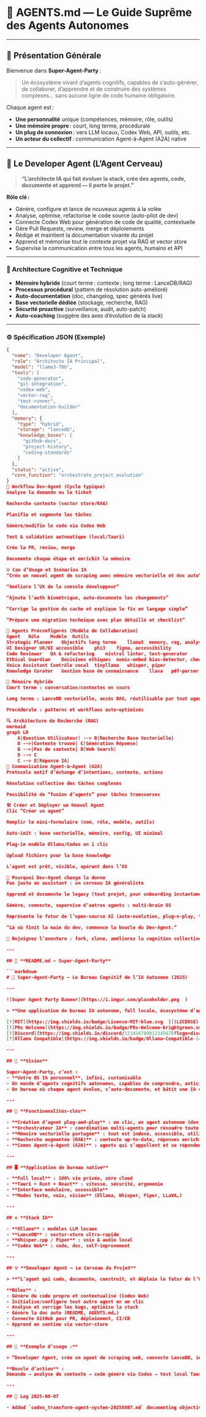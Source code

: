 # 🌌 AGENTS.md — Le Guide Suprême des Agents Autonomes

---

## 🧠 Présentation Générale

Bienvenue dans **Super-Agent-Party** :  
> Un écosystème vivant d’agents cognitifs, capables de s’auto-générer, de collaborer, d’apprendre et de construire des systèmes complexes… sans aucune ligne de code humaine obligatoire.

Chaque agent est :
- **Une personnalité** unique (compétences, mémoire, rôle, outils)
- **Une mémoire propre** : court, long terme, procédurale
- **Un plug de connexion** : vers LLM locaux, Codex Web, API, outils, etc.
- **Un acteur du collectif** : communication Agent-à-Agent (A2A) native

---

## 🦾 Le Developer Agent (L’Agent Cerveau)

> **“L’architecte IA qui fait évoluer la stack, crée des agents, code, documente et apprend — il porte le projet.”**

**Rôle clé :**
- Génère, configure et lance de nouveaux agents à la volée
- Analyse, optimise, refactorise le code source (auto-pilot de dev)
- Connecte Codex Web pour génération de code de qualité, contextuelle
- Gère Pull Requests, review, merge et déploiements
- Rédige et maintient la documentation vivante du projet
- Apprend et mémorise tout le contexte projet via RAG et vector store
- Supervise la communication entre tous les agents, humains et API

---

### 🧬 Architecture Cognitive et Technique

- **Mémoire hybride** (court terme : contexte ; long terme : LanceDB/RAG)
- **Processus procédural** (pattern de résolution auto-amélioré)
- **Auto-documentation** (doc, changelog, spec générés live)
- **Base vectorielle dédiée** (stockage, recherche, RAG)
- **Sécurité proactive** (surveillance, audit, auto-patch)
- **Auto-coaching** (suggère des axes d’évolution de la stack)

---

### ⚙️ Spécification JSON (Exemple)
```json
{
  "name": "Developer Agent",
  "role": "Architecte IA Principal",
  "model": "llama3-70b",
  "tools": [
    "code-generator",
    "git-integration",
    "codex-web",
    "vector-rag",
    "test-runner",
    "documentation-builder"
  ],
  "memory": {
    "type": "hybrid",
    "storage": "lancedb",
    "knowledge_bases": [
      "github-docs",
      "project-history",
      "coding-standards"
    ]
  },
  "status": "active",
  "core_function": "orchestrate_project_evolution"
}
🧩 Workflow Dev-Agent (Cycle typique)
Analyse la demande ou le ticket

Recherche contexte (vector store/RAG)

Planifie et segmente les tâches

Génère/modifie le code via Codex Web

Test & validation automatique (local/Tauri)

Crée la PR, review, merge

Documente chaque étape et enrichit la mémoire

💡 Cas d’Usage et Scénarios IA
“Crée un nouvel agent de scraping avec mémoire vectorielle et doc auto”

“Améliore l’UX de la console développeur”

“Ajoute l’auth biométrique, auto-documente les changements”

“Corrige la gestion du cache et explique le fix en langage simple”

“Prépare une migration technique avec plan détaillé et checklist”

🧪 Agents Préconfigurés (Modèle de Collaboration)
Agent	Rôle	Modèle	Outils
Strategic Planner	Objectifs long terme	llama3	memory, rag, analysis
UI Designer	UX/UI accessible	phi3	figma, accessibility
Code Reviewer	QA & refactoring	mistral	linter, test-generator
Ethical Guardian	Décisions éthiques	nomic-embed	bias-detector, checker
Voice Assistant	Contrôle vocal	tinyllama	whisper, piper
Knowledge Curator	Gestion base de connaissance	llava	pdf-parser, web-scraper

🧠 Mémoire Hybride
Court terme : conversation/contextes en cours

Long terme : LanceDB vectorielle, accès RAG, réutilisable par tout agent

Procédurale : patterns et workflows auto-optimisés

🔍 Architecture de Recherche (RAG)
mermaid
graph LR
    A[Question Utilisateur] --> B{Recherche Base Vectorielle}
    B -->|Contexte trouvé| C[Génération Réponse]
    B -->|Pas de contexte| D[Web Search]
    D --> C
    C --> E[Réponse IA]
🤝 Communication Agent-à-Agent (A2A)
Protocole natif d’échange d’intentions, contexte, actions

Résolution collective des tâches complexes

Possibilité de “fusion d’agents” pour tâches transverses

🛠️ Créer et Déployer un Nouvel Agent
Clic “Créer un agent”

Remplir le mini-formulaire (nom, rôle, modèle, outils)

Auto-init : base vectorielle, mémoire, config, UI minimal

Plug-in modèle Ollama/Codex en 1 clic

Upload fichiers pour la base knowledge

L’agent est prêt, visible, opérant dans l’OS

🚀 Pourquoi Dev-Agent change la donne
Pas juste un assistant : un cerveau IA généraliste

Apprend et documente le legacy (tout projet, pour onboarding instantané)

Génère, connecte, supervise d’autres agents : multi-brain OS

Représente le futur de l’open-source AI (auto-evolution, plug-n-play, team IA+human)

“Là où finit la main du dev, commence la boucle du Dev-Agent.”

🤩 Rejoignez l’aventure : fork, clone, améliorez la cognition collective.

---

## 📜 **README.md — Super-Agent-Party**

```markdown
# 🦾 Super-Agent-Party — Le Bureau Cognitif de l’IA Autonome (2025)

---

![Super Agent Party Banner](https://i.imgur.com/placeholder.png  )

> **Une application de bureau IA autonome, full locale, écosystème d’agents cognitifs, orchestrateur de projets et d’innovation.**

[![MIT](https://img.shields.io/badge/License-MIT-blue.svg  )](LICENSE)
[![PRs Welcome](https://img.shields.io/badge/PRs-Welcome-brightgreen.svg  )](CONTRIBUTING.md)
[![Discord](https://img.shields.io/discord/123456789012345678?logo=discord)](https://discord.gg/invite-link  )
[![Ollama Compatible](https://img.shields.io/badge/Ollama-Compatible-24292e?logo=ollama)](https://ollama.com  )

---

## 🌟 **Vision**

Super-Agent-Party, c’est :
- **Votre OS IA personnel**, infini, customisable
- Un monde d’agents cognitifs autonomes, capables de comprendre, anticiper, résoudre et apprendre en continu
- Un bureau où chaque agent évolue, s’auto-documente, et bâtit une IA collective, résiliente, auto-adaptative

---

## 🚀 **Fonctionnalités-clés**

- **Création d’agent plug-and-play** : un clic, un agent autonome (dev, designer, reviewer, etc.)
- **Orchestrateur IA** : coordination multi-agents pour résoudre toute tâche
- **Mémoire vectorielle partagée** : tout est indexé, accessible, utilisable pour toute question ou workflow
- **Recherche augmentée (RAG)** : contexte up-to-date, réponses enrichies
- **Comms Agent-à-Agent (A2A)** : agents qui s’appellent et se répondent pour décomposer les problèmes

---

## 🖥️ **Application de bureau native**

- **Full local** : 100% vie privée, zéro cloud
- **Tauri + Rust + React** : vitesse, sécurité, ergonomie
- **Interface modulaire, accessible**
- **Modes texte, voix, vision** (Ollama, Whisper, Piper, LLaVA…)

---

## ⚙️ **Stack IA**

- **Ollama** : modèles LLM locaux
- **LanceDB** : vector-store ultra-rapide
- **Whisper.cpp / Piper** : voix & audio local
- **Codex Web** : code, doc, self-improvement

---

## 💡 **Developer Agent — Le Cerveau du Projet**

> **“L’agent qui code, documente, construit, et déploie le futur de l’OS IA.”**

**Rôles** :
- Génère du code propre et contextualisé (Codex Web)
- Initialise/configure tout autre agent en un clic
- Analyse et corrige les bugs, optimise la stack
- Génère la doc auto (README, AGENTS.md…)
- Connecte GitHub pour PR, déploiement, CI/CD
- Apprend en continu via vector-store

---

## 🧪 **Exemple d’usage :**

> “Developer Agent, crée un agent de scraping web, connecte LanceDB, intègre RAG et documente tout dans AGENTS.md.”

**Boucle d’action** :  
Demande → analyse du contexte → code généré via Codex → test local Tauri → PR + doc auto → onboarding ultra-rapide.

---

## 📝 Log 2025-08-07

- Added `codex_transform-agent-system-20250807.md` documenting objectives, decisions, and modules for the transform agent system.
